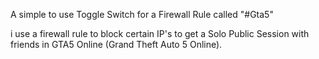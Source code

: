 A simple to use Toggle Switch for a Firewall Rule called "#Gta5"

i use a firewall rule to block certain IP's to get a Solo Public Session with friends in GTA5 Online (Grand Theft Auto 5 Online).
